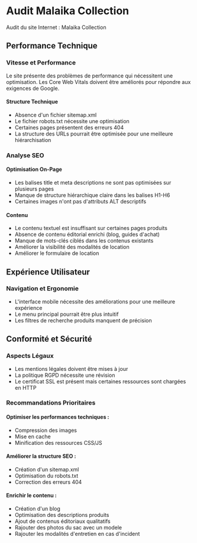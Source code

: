 # Audit Malaika Collection

Audit du site Internet : Malaika Collection

## Performance Technique

### Vitesse et Performance

Le site présente des problèmes de performance qui nécessitent une optimisation. Les Core Web Vitals doivent être améliorés pour répondre aux exigences de Google.

#### Structure Technique

- Absence d'un fichier sitemap.xml
- Le fichier robots.txt nécessite une optimisation
- Certaines pages présentent des erreurs 404
- La structure des URLs pourrait être optimisée pour une meilleure hiérarchisation

### Analyse SEO

#### Optimisation On-Page

- Les balises title et meta descriptions ne sont pas optimisées sur plusieurs pages
- Manque de structure hiérarchique claire dans les balises H1-H6
- Certaines images n'ont pas d'attributs ALT descriptifs

#### Contenu

- Le contenu textuel est insuffisant sur certaines pages produits
- Absence de contenu éditorial enrichi (blog, guides d'achat)
- Manque de mots-clés ciblés dans les contenus existants
- Améliorer la visibilité des modalités de location
- Améliorer le formulaire de location

## Expérience Utilisateur

### Navigation et Ergonomie

- L'interface mobile nécessite des améliorations pour une meilleure expérience
- Le menu principal pourrait être plus intuitif
- Les filtres de recherche produits manquent de précision

## Conformité et Sécurité

### Aspects Légaux

- Les mentions légales doivent être mises à jour
- La politique RGPD nécessite une révision
- Le certificat SSL est présent mais certaines ressources sont chargées en HTTP

### Recommandations Prioritaires

#### Optimiser les performances techniques :

- Compression des images
- Mise en cache
- Minification des ressources CSS/JS

#### Améliorer la structure SEO :

- Création d'un sitemap.xml
- Optimisation du robots.txt
- Correction des erreurs 404

#### Enrichir le contenu :

- Création d'un blog
- Optimisation des descriptions produits
- Ajout de contenus éditoriaux qualitatifs
- Rajouter des photos du sac avec un modele
- Rajouter les modalités d'entretien en cas d'incident

